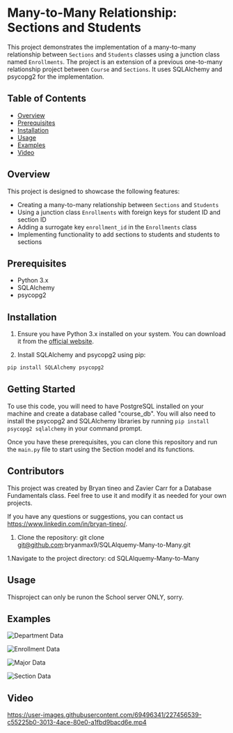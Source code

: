 # Many-to-Many Relationship: Sections and Students

This project demonstrates the implementation of a many-to-many relationship between `Sections` and `Students` classes using a junction class named `Enrollments`. The project is an extension of a previous one-to-many relationship project between `Course` and `Sections`. It uses SQLAlchemy and psycopg2 for the implementation.

## Table of Contents

- [Overview](#overview)
- [Prerequisites](#prerequisites)
- [Installation](#installation)
- [Usage](#usage)
- [Examples](#examples)
- [Video](#video)


## Overview

This project is designed to showcase the following features:

- Creating a many-to-many relationship between `Sections` and `Students`
- Using a junction class `Enrollments` with foreign keys for student ID and section ID
- Adding a surrogate key `enrollment_id` in the `Enrollments` class
- Implementing functionality to add sections to students and students to sections

## Prerequisites

- Python 3.x
- SQLAlchemy
- psycopg2

## Installation

1. Ensure you have Python 3.x installed on your system. You can download it from the [official website](https://www.python.org/downloads/).

2. Install SQLAlchemy and psycopg2 using pip:

```bash
pip install SQLAlchemy psycopg2
```
## Getting Started

To use this code, you will need to have PostgreSQL installed on your machine and create a database called "course_db". You will also need to install the psycopg2 and SQLAlchemy libraries by running `pip install psycopg2 sqlalchemy` in your command prompt.

Once you have these prerequisites, you can clone this repository and run the `main.py` file to start using the Section model and its functions.

## Contributors

This project was created by Bryan tineo and Zavier Carr for a Database Fundamentals class. Feel free to use it and modify it as needed for your own projects.

If you have any questions or suggestions, you can contact us https://www.linkedin.com/in/bryan-tineo/.

1. Clone the repository:
git clone git@github.com:bryanmax9/SQLAlquemy-Many-to-Many.git

1.Navigate to the project directory:
cd SQLAlquemy-Many-to-Many

## Usage

Thisproject can only be runon the School server ONLY, sorry.

## Examples

![Department Data](https://i.imgur.com/ydpPWYJ.jpeg)

![Enrollment Data](https://i.imgur.com/ydpPWYJ.jpeg)

![Major Data](https://i.imgur.com/8pfgPXx.jpeg)

![Section Data](https://i.imgur.com/NlcUHyF.jpeg)


## Video

https://user-images.githubusercontent.com/69496341/227456539-c55225b0-3013-4ace-80e0-a1fbd9bacd6e.mp4


